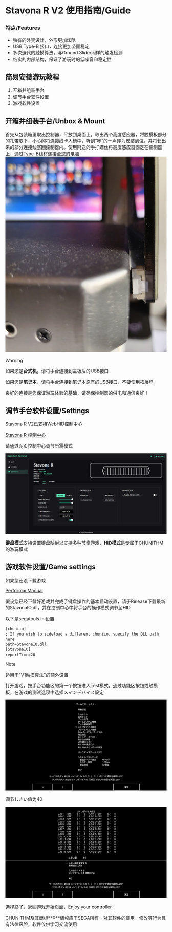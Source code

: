# Stavona R V2 使用指南/Guide

### 特点/Features

- 独有的外壳设计，外形更加炫酷
- USB Type-B 接口，连接更加坚固稳定
- 多次迭代的触摸算法，与Ground Slider同样的触发检测
- 结实的内部结构，保证了游玩时的低噪音和稳定性

## 简易安装游玩教程

1. 开箱并组装手台
2. 调节手台软件设置
3. 游戏软件设置

## 开箱并组装手台/Unbox & Mount

首先从包装箱里取出控制器，平放到桌面上。取出两个高度感应器，将触摸板部分的扎带取下，小心的将连接线卡入槽中，听到“咔”的一声即为安装到位，并将长出来的部分连接线塞回控制器内。使用附送的手拧螺丝将高度感应器固定在控制器上，通过Type-B线材连接至您的电脑
<img src="Air连接.jpg">



> [!WARNING]
>
> 如果您是**台式机**，请将手台连接到主板后的USB接口
>
> 如果您是**笔记本**，请将手台连接到笔记本原有的USB接口，不要使用拓展坞
>
> 良好的连接是您保证游玩体验的基础，请确保控制器的供电和通信良好！

## 调节手台软件设置/Settings

Stavona R V2已支持WebHID控制中心

[Stavona R 控制中心](https://terminal.kairotech.net/stavona-r)

请通过网页控制中心调节所需模式

<img src="控制中心.png">

**键盘模式**支持设置键盘映射以支持多种节奏游戏，**HID模式**是专属于CHUNITHM的游玩模式

## 游戏软件设置/Game settings

如果您还没下载游戏

[Performai Manual](https://performai.evilleaker.com/manual/)

假设您已经下载好游戏并完成了键盘操作的基本启动设置，请于Release下载最新的StavonaIO.dll，并在控制中心中将手台的操作模式调节至HID

以下是segatools.ini设置

```
[chuniio]
; If you wish to sideload a different chuniio, specify the DLL path here
path=StavonaIO.dll
[StavonaIO]
reportTime=20
```

> [!NOTE]
>
> 适用于"V1触摸算法"的额外设置



打开游戏，按手台功能区的第一个按钮进入Test模式，通过功能区按钮或触摸板，在游戏的测试选项中选择メインデバイス設定

<img src="游戏测试01.png">

调节しきい值为40

<img src="游戏测试02.png">

选择終了，返回游戏开始页面，Enjoy your controller！



CHUNITHM及其商标**®**版权应于SEGA所有，对其软件的使用，修改等行为具有法律风险，软件仅供学习交流使用
